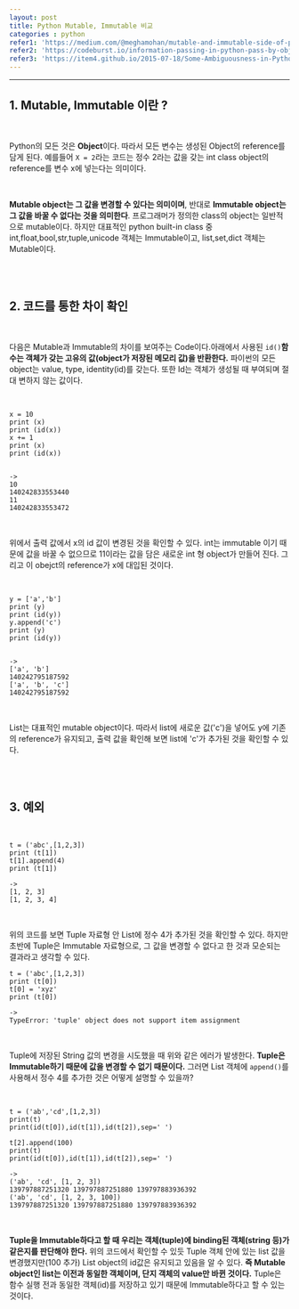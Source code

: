 ```yaml
---
layout: post
title: Python Mutable, Immutable 비교  
categories : python
refer1: 'https://medium.com/@meghamohan/mutable-and-immutable-side-of-python-c2145cf72747'
refer2: 'https://codeburst.io/information-passing-in-python-pass-by-object-reference-8803020c921a'
refer3: 'https://item4.github.io/2015-07-18/Some-Ambiguousness-in-Python-Tutorial-Call-by-What/'
---
```


------------

## 1. Mutable, Immutable 이란 ? 

<br>

Python의 모든 것은 **Object**이다. 따라서 모든 변수는 생성된 Object의 reference를 담게 된다. 예를들어 `X = 2`라는 코드는 정수 2라는 값을 갖는 int class object의 reference를 변수 x에 넣는다는 의미이다. 

<br>

**Mutable object는 그 값을 변경할 수 있다는 의미이며**, 반대로 **Immutable object는 그 값을 바꿀 수 없다는 것을 의미한다**. 프로그래머가 정의한 class의 object는 일반적으로 mutable이다. 하지만 대표적인 python built-in class 중 int,float,bool,str,tuple,unicode 객체는 Immutable이고, list,set,dict 객체는 Mutable이다. 

<br>
<br>

## 2. 코드를 통한 차이 확인
<br>

다음은 Mutable과 Immutable의 차이를 보여주는 Code이다.아래에서 사용된 `id()`**함수는 객체가 갖는 고유의 값(object가 저장된 메모리 값)을 반환한다.** 파이썬의 모든 object는 value, type, identity(id)를 갖는다. 또한 Id는 객체가 생성될 때 부여되며 절대 변하지 않는 값이다.

<br>

```
x = 10
print (x)
print (id(x))
x += 1
print (x)
print (id(x))


-> 
10
140242833553440
11
140242833553472
```
<br>

위에서 출력 값에서 x의 id 값이 변경된 것을 확인할 수 있다. int는 immutable 이기 때문에 값을 바꿀 수 없으므로 11이라는 값을 담은 새로운 int 형 object가 만들어 진다. 그리고 이 obejct의 reference가 x에 대입된 것이다.  

<br>

```
y = ['a','b']
print (y)
print (id(y))
y.append('c')
print (y)
print (id(y))


->
['a', 'b']
140242795187592
['a', 'b', 'c']
140242795187592
```

<br>

List는 대표적인 mutable object이다. 따라서 list에 새로운 값('c')을 넣어도 y에 기존의 reference가 유지되고, 출력 값을 확인해 보면 list에 'c'가 추가된 것을 확인할 수 있다. 

<br>
<br>

## 3. 예외
<br>

```
t = ('abc',[1,2,3])
print (t[1])
t[1].append(4)
print (t[1])

-> 
[1, 2, 3]
[1, 2, 3, 4]
```
<br>

위의 코드를 보면 Tuple 자료형 안 List에 정수 4가 추가된 것을 확인할 수 있다. 하지만 초반에 Tuple은 Immutable 자료형으로, 그 값을 변경할 수 없다고 한 것과 모순되는 결과라고 생각할 수 있다.  


```
t = ('abc',[1,2,3])
print (t[0])
t[0] = 'xyz'
print (t[0])

-> 
TypeError: 'tuple' object does not support item assignment

```

<br>

Tuple에 저장된 String 값의 변경을 시도했을 때 위와 같은 에러가 발생한다. **Tuple은 Immutable하기 때문에 값을 변경할 수 없기 때문이다.** 그러면 List 객체에 `append()`를 사용해서 정수 4를 추가한 것은 어떻게 설명할 수 있을까?

<br>

```
t = ('ab','cd',[1,2,3])
print(t)
print(id(t[0]),id(t[1]),id(t[2]),sep=' ')

t[2].append(100)
print(t)
print(id(t[0]),id(t[1]),id(t[2]),sep=' ')

->
('ab', 'cd', [1, 2, 3])
139797887251320 139797887251880 139797883936392
('ab', 'cd', [1, 2, 3, 100])
139797887251320 139797887251880 139797883936392
```

<br>

**Tuple을 Immutable하다고 할 때 우리는 객체(tuple)에 binding된 객체(string 등)가 같은지를 판단해야 한다.** 위의 코드에서 확인할 수 있듯 Tuple 객체 안에 있는 list 값을 변경했지만(100 추가) List object의 id값은 유지되고 있음을 알 수 있다. **즉 Mutable object인 list는 이전과 동일한 객체이며, 단지 객체의 value만 바뀐 것이다.** Tuple은 함수 실행 전과 동일한 객체(id)를 저장하고 있기 때문에 Immutable하다고 할 수 있는 것이다.

<br>
<br>